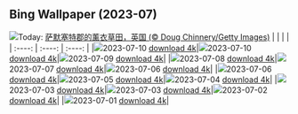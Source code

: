 ## Bing Wallpaper (2023-07)
![](https://cn.bing.com/th?id=OHR.SomersetLavender_ZH-CN5823464763_UHD.jpg&w=1000)Today: [萨默塞特郡的薰衣草田，英国 (© Doug Chinnery/Getty Images)](https://cn.bing.com/th?id=OHR.SomersetLavender_ZH-CN5823464763_UHD.jpg)
|      |      |      |
| :----: | :----: | :----: |
|![](https://cn.bing.com/th?id=OHR.SomersetLavender_ZH-CN5823464763_UHD.jpg&pid=hp&w=384&h=216&rs=1&c=4)2023-07-10 [download 4k](https://cn.bing.com/th?id=OHR.SomersetLavender_ZH-CN5823464763_UHD.jpg)|![](https://cn.bing.com/th?id=OHR.SomersetLavender_ZH-CN5823464763_UHD.jpg&pid=hp&w=384&h=216&rs=1&c=4)2023-07-10 [download 4k](https://cn.bing.com/th?id=OHR.SomersetLavender_ZH-CN5823464763_UHD.jpg)|![](https://cn.bing.com/th?id=OHR.MoselleRiver_ZH-CN1283415242_UHD.jpg&pid=hp&w=384&h=216&rs=1&c=4)2023-07-09 [download 4k](https://cn.bing.com/th?id=OHR.MoselleRiver_ZH-CN1283415242_UHD.jpg)|
|![](https://cn.bing.com/th?id=OHR.CooperChapel_ZH-CN1150924688_UHD.jpg&pid=hp&w=384&h=216&rs=1&c=4)2023-07-08 [download 4k](https://cn.bing.com/th?id=OHR.CooperChapel_ZH-CN1150924688_UHD.jpg)|![](https://cn.bing.com/th?id=OHR.CocoaPods_ZH-CN6192387360_UHD.jpg&pid=hp&w=384&h=216&rs=1&c=4)2023-07-07 [download 4k](https://cn.bing.com/th?id=OHR.CocoaPods_ZH-CN6192387360_UHD.jpg)|![](https://cn.bing.com/th?id=OHR.KissingPenguins_ZH-CN5449471262_UHD.jpg&pid=hp&w=384&h=216&rs=1&c=4)2023-07-06 [download 4k](https://cn.bing.com/th?id=OHR.KissingPenguins_ZH-CN5449471262_UHD.jpg)|
|![](https://cn.bing.com/th?id=OHR.KissingPenguins_ZH-CN5449471262_UHD.jpg&pid=hp&w=384&h=216&rs=1&c=4)2023-07-06 [download 4k](https://cn.bing.com/th?id=OHR.KissingPenguins_ZH-CN5449471262_UHD.jpg)|![](https://cn.bing.com/th?id=OHR.CorfuBeach_ZH-CN8660068587_UHD.jpg&pid=hp&w=384&h=216&rs=1&c=4)2023-07-05 [download 4k](https://cn.bing.com/th?id=OHR.CorfuBeach_ZH-CN8660068587_UHD.jpg)|![](https://cn.bing.com/th?id=OHR.GrasslandsNationalParkSaskachewan_ZH-CN6530285883_UHD.jpg&pid=hp&w=384&h=216&rs=1&c=4)2023-07-04 [download 4k](https://cn.bing.com/th?id=OHR.GrasslandsNationalParkSaskachewan_ZH-CN6530285883_UHD.jpg)|
|![](https://cn.bing.com/th?id=OHR.CoyoteBanff_ZH-CN7537137739_UHD.jpg&pid=hp&w=384&h=216&rs=1&c=4)2023-07-03 [download 4k](https://cn.bing.com/th?id=OHR.CoyoteBanff_ZH-CN7537137739_UHD.jpg)|![](https://cn.bing.com/th?id=OHR.CoyoteBanff_ZH-CN4183627255_UHD.jpg&pid=hp&w=384&h=216&rs=1&c=4)2023-07-03 [download 4k](https://cn.bing.com/th?id=OHR.CoyoteBanff_ZH-CN4183627255_UHD.jpg)|![](https://cn.bing.com/th?id=OHR.HalfwayBoats_ZH-CN3563044251_UHD.jpg&pid=hp&w=384&h=216&rs=1&c=4)2023-07-02 [download 4k](https://cn.bing.com/th?id=OHR.HalfwayBoats_ZH-CN3563044251_UHD.jpg)|
|![](https://cn.bing.com/th?id=OHR.RomeView_ZH-CN5882212305_UHD.jpg&pid=hp&w=384&h=216&rs=1&c=4)2023-07-01 [download 4k](https://cn.bing.com/th?id=OHR.RomeView_ZH-CN5882212305_UHD.jpg)|